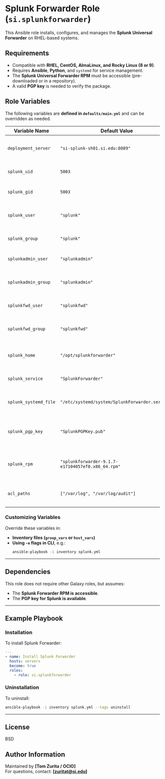# **Splunk Forwarder Role (`si.splunkforwarder`)**

This Ansible role installs, configures, and manages the **Splunk Universal Forwarder** on RHEL-based systems.

## **Requirements**

- Compatible with **RHEL, CentOS, AlmaLinux, and Rocky Linux (8 or 9)**.
- Requires **Ansible**, **Python**, and `systemd` for service management.
- The **Splunk Universal Forwarder RPM** must be accessible (pre-downloaded or in a repository).
- A valid **PGP key** is needed to verify the package.

## **Role Variables**

The following variables are **defined in `defaults/main.yml`** and can be overridden as needed.

| Variable Name            | Default Value                                            | Description |
|--------------------------|----------------------------------------------------------|-------------|
| `deployment_server`      | `"si-splunk-sh01.si.edu:8089"`                           | Splunk Deployment Server address. |
| `splunk_uid`            | `5003`                                                   | UID for the Splunk user. |
| `splunk_gid`            | `5003`                                                   | GID for the Splunk group. |
| `splunk_user`           | `"splunk"`                                               | User for running Splunk Forwarder. |
| `splunk_group`          | `"splunk"`                                               | Group for Splunk processes. |
| `splunkadmin_user`      | `"splunkadmin"`                                          | This user is listed only for deletion. |
| `splunkadmin_group`     | `"splunkadmin"`                                          | This group is listed only for deletion. |
| `splunkfwd_user`        | `"splunkfwd"`                                            | This user is listed only for deletion. |
| `splunkfwd_group`       | `"splunkfwd"`                                            | This group is listed only for deletion. |
| `splunk_home`           | `"/opt/splunkforwarder"`                                 | Directory where Splunk is installed. |
| `splunk_service`        | `"SplunkForwarder"`                                      | Splunk service name. |
| `splunk_systemd_file`   | `"/etc/systemd/system/SplunkForwarder.service"`         | Path to Splunk systemd service file. |
| `splunk_pgp_key`        | `"SplunkPGPKey.pub"`                                     | PGP key used to verify the Splunk package. |
| `splunk_rpm`            | `"splunkforwarder-9.1.7-e17104057ef0.x86_64.rpm"`       | Name of the Splunk Universal Forwarder RPM. |
| `acl_paths`             | `["/var/log", "/var/log/audit"]`                         | Directories where ACLs will be set. |

### **Customizing Variables**
Override these variables in:
- **Inventory files (`group_vars` or `host_vars`)**
- **Using `-e` flags in CLI**, e.g.:
  ```bash
  ansible-playbook -i inventory splunk.yml
  ```

---

## **Dependencies**
This role does not require other Galaxy roles, but assumes:
- The **Splunk Forwarder RPM is accessible**.
- The **PGP key for Splunk is available**.

---

## **Example Playbook**

### **Installation**
To install Splunk Forwarder:
```yaml
---
- name: Install Splunk Forwarder
  hosts: servers
  become: true
  roles:
    - role: si.splunkforwarder
```

### **Uninstallation**
To uninstall:
```bash
ansible-playbook -i inventory splunk.yml --tags uninstall
```

---

## **License**
BSD

## **Author Information**
Maintained by **[Tom Zurita / OCIO]**  
For questions, contact: **[zuritat@si.edu]**

